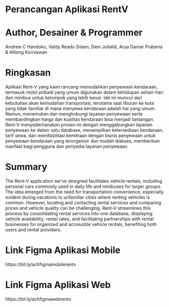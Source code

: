 <h1>Perancangan Aplikasi RentV</h1>

<h1>Author, Desainer & Programmer</h1>
Andrew C Handoko, Valdy Reado Silaen, Deni Julialdi, Arya Damar Pratama & Alliong Kurniawan 

<h1>Ringkasan</h1>
Aplikasi Rent-V yang kami rancang memudahkan penyewaan kendaraan, termasuk mobil pribadi yang umum digunakan dalam kehidupan sehari-hari dan minibus untuk kelompok yang lebih besar. Ide ini muncul dari kebutuhan akan kemudahan transportasi, terutama saat liburan ke kota yang tidak familiar di mana menyewa kendaraan adalah hal yang umum. Namun, menemukan dan menghubungi layanan penyewaan serta membandingkan harga dan kualitas kendaraan bisa menjadi tantangan. Rent-V menyederhanakan proses ini dengan menggabungkan layanan penyewaan ke dalam satu database, menampilkan ketersediaan kendaraan, tarif sewa, dan memfasilitasi kemitraan dengan bisnis penyewaan untuk penyewaan kendaraan yang terorganisir dan mudah diakses, memberikan manfaat bagi pengguna dan penyedia layanan penyewaan.

<h1>Summary</h1>
The Rent-V application we've designed facilitates vehicle rentals, including personal cars commonly used in daily life and minibuses for larger groups. The idea emerged from the need for transportation convenience, especially evident during vacations to unfamiliar cities where renting vehicles is common. However, locating and contacting rental services and comparing prices and vehicle quality can be challenging. Rent-V streamlines this process by consolidating rental services into one database, displaying vehicle availability, rental rates, and facilitating partnerships with rental businesses for organized and accessible vehicle rentals, benefiting both users and rental providers.

<h1>Link Figma Aplikasi Mobile</h1>
https://bit.ly/achfigmamobilerentv

<h1>Link Figma Aplikasi Web</h1>
https://bit.ly/achfigmawebrentv
